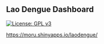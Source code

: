 ## Lao Dengue Dashboard

[![License: GPL v3](https://img.shields.io/badge/License-GPLv3-blue.svg)](https://www.gnu.org/licenses/gpl-3.0)

https://moru.shinyapps.io/laodengue/
